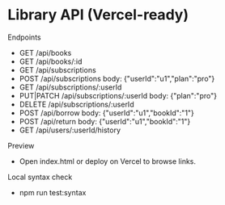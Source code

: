 # Library API (Vercel-ready)

Endpoints

- GET /api/books
- GET /api/books/:id
- GET /api/subscriptions
- POST /api/subscriptions  body: {"userId":"u1","plan":"pro"}
- GET /api/subscriptions/:userId
- PUT|PATCH /api/subscriptions/:userId  body: {"plan":"pro"}
- DELETE /api/subscriptions/:userId
- POST /api/borrow  body: {"userId":"u1","bookId":"1"}
- POST /api/return  body: {"userId":"u1","bookId":"1"}
- GET /api/users/:userId/history

Preview

- Open index.html or deploy on Vercel to browse links.

Local syntax check

- npm run test:syntax

